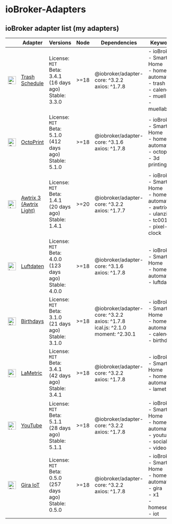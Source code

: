 # ioBroker-Adapters

## ioBroker adapter list (my adapters)

| | Adapter | Versions | Node | Dependencies | Keywords | Issues | Files |
|-|---------|----------|------|--------------|----------|--------|-------|
| <img src="https://raw.githubusercontent.com/klein0r/ioBroker.trashschedule/master/admin/trashschedule.png" alt="Trash Schedule" width="25" /> | [Trash Schedule](https://github.com/klein0r/ioBroker.trashschedule) | License: `MIT`<br/>Beta: 3.4.1 (16 days ago)<br/>Stable: 3.3.0 | &gt;&#x3D;18 | @iobroker/adapter-core: ^3.2.2<br/>axios: ^1.7.8 | - ioBroker<br/>- Smart Home<br/>- home automation<br/>- trash<br/>- calendar<br/>- muell<br/>- muellabfuhr | 6 | Funding `yes`<br/>Bug-Report `v0.1`<br/>Workflow: `v0.5` |
| <img src="https://raw.githubusercontent.com/klein0r/ioBroker.octoprint/master/admin/octoprint.png" alt="OctoPrint" width="25" /> | [OctoPrint](https://github.com/klein0r/ioBroker.octoprint) | License: `MIT`<br/>Beta: 5.1.0 (412 days ago)<br/>Stable: 5.1.0 | &gt;&#x3D;18 | @iobroker/adapter-core: ^3.1.6<br/>axios: ^1.7.8 | - ioBroker<br/>- Smart Home<br/>- home automation<br/>- octoprint<br/>- 3d printing | 6 | Funding `yes`<br/>Bug-Report `v0.1`<br/>Workflow: `v0.6` |
| <img src="https://raw.githubusercontent.com/klein0r/ioBroker.awtrix-light/master/admin/awtrix-light.png" alt="Awtrix 3 (Awtrix Light)" width="25" /> | [Awtrix 3 (Awtrix Light)](https://github.com/klein0r/ioBroker.awtrix-light) | License: `MIT`<br/>Beta: 1.4.1 (20 days ago)<br/>Stable: 1.4.1 | &gt;&#x3D;20 | @iobroker/adapter-core: ^3.2.2<br/>axios: ^1.7.7 | - ioBroker<br/>- Smart Home<br/>- home automation<br/>- awtrix<br/>- ulanzi<br/>- tc001<br/>- pixel-clock | 10 | Funding `yes`<br/>Bug-Report `v0.1`<br/>Workflow: `v0.6` |
| <img src="https://raw.githubusercontent.com/klein0r/ioBroker.luftdaten/master/admin/luftdaten.png" alt="Luftdaten" width="25" /> | [Luftdaten](https://github.com/klein0r/ioBroker.luftdaten) | License: `MIT`<br/>Beta: 4.0.0 (123 days ago)<br/>Stable: 4.0.0 | &gt;&#x3D;18 | @iobroker/adapter-core: ^3.1.6<br/>axios: ^1.7.8 | - ioBroker<br/>- Smart Home<br/>- home automation<br/>- luftdaten | 1 | Funding `yes`<br/>Bug-Report `v0.1`<br/>Workflow: `v0.6` |
| <img src="https://raw.githubusercontent.com/klein0r/ioBroker.birthdays/master/admin/birthdays.png" alt="Birthdays" width="25" /> | [Birthdays](https://github.com/klein0r/ioBroker.birthdays) | License: `MIT`<br/>Beta: 3.1.0 (21 days ago)<br/>Stable: 3.1.0 | &gt;&#x3D;18 | @iobroker/adapter-core: ^3.2.2<br/>axios: ^1.7.8<br/>ical.js: ^2.1.0<br/>moment: ^2.30.1 | - ioBroker<br/>- Smart Home<br/>- home automation<br/>- calendar<br/>- birthday | 3 | Funding `yes`<br/>Bug-Report `v0.1`<br/>Workflow: `v0.6` |
| <img src="https://raw.githubusercontent.com/klein0r/ioBroker.lametric/master/admin/lametric.png" alt="LaMetric" width="25" /> | [LaMetric](https://github.com/klein0r/ioBroker.lametric) | License: `MIT`<br/>Beta: 3.4.1 (42 days ago)<br/>Stable: 3.4.1 | &gt;&#x3D;18 | @iobroker/adapter-core: ^3.2.2<br/>axios: ^1.7.8 | - ioBroker<br/>- Smart Home<br/>- home automation<br/>- lametric | 5 | Funding `yes`<br/>Bug-Report `v0.1`<br/>Workflow: `v0.6` |
| <img src="https://raw.githubusercontent.com/klein0r/ioBroker.youtube/master/admin/youtube.png" alt="YouTube" width="25" /> | [YouTube](https://github.com/klein0r/ioBroker.youtube) | License: `MIT`<br/>Beta: 5.1.1 (28 days ago)<br/>Stable: 5.1.1 | &gt;&#x3D;18 | @iobroker/adapter-core: ^3.2.2<br/>axios: ^1.7.8 | - ioBroker<br/>- Smart Home<br/>- home automation<br/>- youtube<br/>- social<br/>- video | 1 | Funding `yes`<br/>Bug-Report `v0.1`<br/>Workflow: `v0.6` |
| <img src="https://raw.githubusercontent.com/klein0r/ioBroker.gira-iot/master/admin/gira-iot.png" alt="Gira IoT" width="25" /> | [Gira IoT](https://github.com/klein0r/ioBroker.gira-iot) | License: `MIT`<br/>Beta: 0.5.0 (257 days ago)<br/>Stable: 0.5.0 | &gt;&#x3D;18 | @iobroker/adapter-core: ^3.2.2<br/>axios: ^1.7.8 | - ioBroker<br/>- Smart Home<br/>- home automation<br/>- gira<br/>- x1<br/>- homeserver<br/>- iot | 2 | Funding `yes`<br/>Bug-Report `v0.1`<br/>Workflow: `v0.6` |
